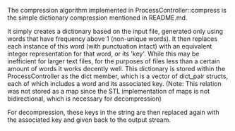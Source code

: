 The compression algorithm implemented in ProcessController::compress is the simple dictionary compression 
mentioned in README.md. 

It simply creates a dictionary based on the input file, generated only using words 
that have frequency above 1 (non-unique words). It then replaces each instance of this word (with punctuation
intact) with an equivalent integer representation for that word, or its 'key'. While this may be inefficient for larger 
text files, for the purposes of files less than a certain amount of words it works decently well. This 
dictionary is stored within the ProcessController as the dict member, which is a vector of dict_pair structs,
each of which includes a word and its associated key. (Note: This relation was not stored as a map since 
the STL implementation of maps is not bidirectional, which is necessary for decompression)

For decompression, these keys in the string are then replaced again with the associated 
key and given back to the output stream.